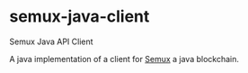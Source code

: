 # semux-java-client
Semux Java API Client

A java implementation of a client for [Semux](https://github.com/semuxproject/semux) a java blockchain.


